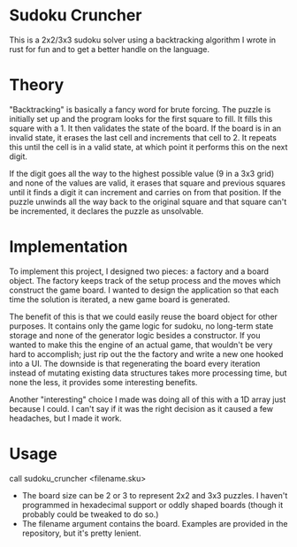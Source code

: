 # Sudoku Cruncher
This is a 2x2/3x3 sudoku solver using a backtracking algorithm I wrote in rust for fun and to get a better handle on the language.

# Theory

"Backtracking" is basically a fancy word for brute forcing. The puzzle is initially set up and the program looks for the first square to fill. It fills this square with a 1. It then validates the state of the board. If the board is in an invalid state, it erases the last cell and increments that cell to 2. It repeats this until the cell is in a valid state, at which point it performs this on the next digit.

If the digit goes all the way to the highest possible value (9 in a 3x3 grid) and none of the values are valid, it erases that square and previous squares until it finds a digit it can increment and carries on from that position. If the puzzle unwinds all the way back to the original square and that square can't be incremented, it declares the puzzle as unsolvable.

# Implementation

To implement this project, I designed two pieces: a factory and a board object. The factory keeps track of the setup process and the moves which construct the game board. I wanted to design the application so that each time the solution is iterated, a new game board is generated. 

The benefit of this is that we could easily reuse the board object for other purposes. It contains only the game logic for sudoku, no long-term state storage and none of the generator logic besides a constructor. If you wanted to make this the engine of an actual game, that wouldn't be very hard to accomplish; just rip out the the factory and write a new one hooked into a UI. The downside is that regenerating the board every iteration instead of mutating existing data structures takes more processing time, but none the less, it provides some interesting benefits.

Another "interesting" choice I made was doing all of this with a 1D array just because I could. I can't say if it was the right decision as it caused a few headaches, but I made it work.

# Usage
call sudoku_cruncher <board size> <filename.sku>

- The board size can be 2 or 3 to represent 2x2 and 3x3 puzzles. I haven't programmed in hexadecimal support or oddly shaped boards (though it probably could be tweaked to do so.)
- The filename argument contains the board. Examples are provided in the repository, but it's pretty lenient.
